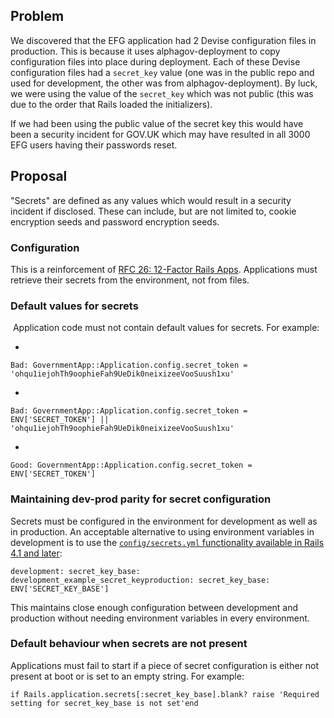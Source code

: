 ## Problem

We discovered that the EFG application had 2 Devise configuration files in production. This is because it uses alphagov-deployment to copy configuration files into place during deployment. Each of these Devise configuration files had a `secret_key` value (one was in the public repo and used for development, the other was from alphagov-deployment). By luck, we were using the value of the `secret_key` which was not public (this was due to the order that Rails loaded the initializers).

If we had been using the public value of the secret key this would have been a security incident for GOV.UK which may have resulted in all 3000 EFG users having their passwords reset.

## Proposal

"Secrets" are defined as any values which would result in a security incident if disclosed. These can include, but are not limited to, cookie encryption seeds and password encryption seeds.

### Configuration

This is a reinforcement of [RFC 26: 12-Factor Rails Apps](https://gov-uk.atlassian.net/wiki/display/GOVUK/RFC+26%3A+12-Factor+Rails+Apps). Applications must retrieve their secrets from the environment, not from files.

### Default values for secrets

&nbsp;Application code must not contain default values for secrets. For example:

- 
```
Bad: GovernmentApp::Application.config.secret_token = 'ohqu1iejohTh9oophieFah9UeDik0neixizeeVooSuush1xu'
```
- 
```
Bad: GovernmentApp::Application.config.secret_token = ENV['SECRET_TOKEN'] || 'ohqu1iejohTh9oophieFah9UeDik0neixizeeVooSuush1xu'
```
- 
```
Good: GovernmentApp::Application.config.secret_token = ENV['SECRET_TOKEN']
```

### Maintaining dev-prod parity for secret configuration

Secrets must be configured in the environment for development as well as in production. An acceptable alternative to using environment variables in development is to use the [`config/secrets.yml` functionality available in Rails 4.1 and later](http://edgeguides.rubyonrails.org/4_1_release_notes.html#config-secrets-yml):

```
development: secret_key_base: development_example_secret_keyproduction: secret_key_base: ENV['SECRET_KEY_BASE']
```

This maintains close enough configuration between development and production without needing environment variables in every environment.

### Default behaviour when secrets are not present

Applications must fail to start if a piece of secret configuration is either not present at boot or is set to an empty string. For example:

```
if Rails.application.secrets[:secret_key_base].blank? raise 'Required setting for secret_key_base is not set'end
```

